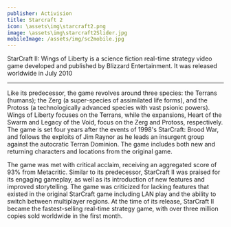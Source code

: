 ```yaml
---
publisher: Activision
title: Starcraft 2
icon: \assets\img\starcraft2.png
image: \assets\img\starcraft2Slider.jpg
mobileImage: /assets/img/sc2mobile.jpg
---
```


StarCraft II: Wings of Liberty is a science fiction real-time strategy video game developed and published by Blizzard Entertainment. It was released worldwide in July 2010

<hr>
Like its predecessor, the game revolves around three species: the Terrans (humans); the Zerg (a super-species of assimilated life forms), and the Protoss (a technologically advanced species with vast psionic powers). Wings of Liberty focuses on the Terrans, while the expansions, Heart of the Swarm and Legacy of the Void, focus on the Zerg and Protoss, respectively. The game is set four years after the events of 1998's StarCraft: Brood War, and follows the exploits of Jim Raynor as he leads an insurgent group against the autocratic Terran Dominion. The game includes both new and returning characters and locations from the original game.

The game was met with critical acclaim, receiving an aggregated score of 93% from Metacritic. Similar to its predecessor, StarCraft II was praised for its engaging gameplay, as well as its introduction of new features and improved storytelling. The game was criticized for lacking features that existed in the original StarCraft game including LAN play and the ability to switch between multiplayer regions. At the time of its release, StarCraft II became the fastest-selling real-time strategy game, with over three million copies sold worldwide in the first month.

